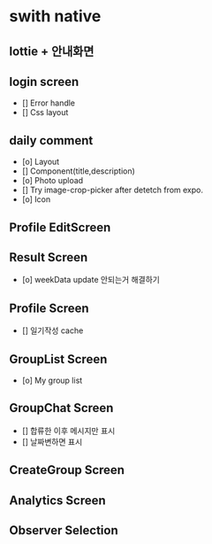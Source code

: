 # swith native

## lottie + 안내화면

## login screen

- [] Error handle
- [] Css layout

## daily comment

- [o] Layout
- [] Component(title,description)
- [o] Photo upload
- [] Try image-crop-picker after detetch from expo.
- [o] Icon

## Profile EditScreen

## Result Screen

- [o] weekData update 안되는거 해결하기

## Profile Screen

- [] 일기작성 cache

## GroupList Screen

- [o] My group list

## GroupChat Screen

- [] 합류한 이후 메시지만 표시
- [] 날짜변하면 표시

## CreateGroup Screen

## Analytics Screen

## Observer Selection
